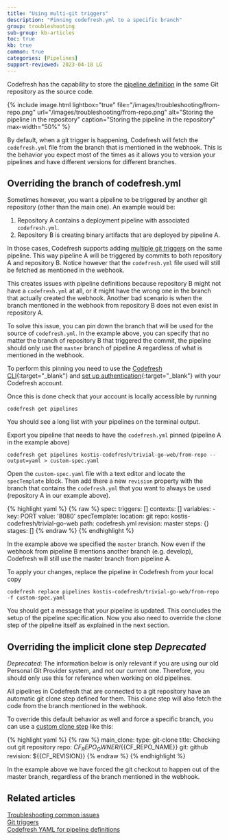 ```yaml
---
title: "Using multi-git triggers"
description: "Pinning codefresh.yml to a specific branch"
group: troubleshooting
sub-group: kb-articles
toc: true
kb: true
common: true
categories: [Pipelines]
support-reviewed: 2023-04-18 LG
---
```


Codefresh has the capability to store the [pipeline definition]({{site.baseurl}}/docs/pipelines/pipelines/#loading-codefreshyml-from-version-control) in the same Git repository as the source code.


{% include 
image.html 
lightbox="true" 
file="/images/troubleshooting/from-repo.png" 
url="/images/troubleshooting/from-repo.png"
alt="Storing the pipeline in the repository" 
caption="Storing the pipeline in the repository"
max-width="50%"
%}



By default, when a git trigger is happening, Codefresh will fetch the `codefresh.yml` file from the branch that is mentioned in the webhook. This is the behavior you expect most of the times as it allows you to version your pipelines and have different versions for different branches.

## Overriding the branch of codefresh.yml

Sometimes however, you want a pipeline to be triggered by another git repository (other than the main one). An example would be:

1. Repository A contains a deployment pipeline with associated `codefresh.yml`.
1. Repository B is creating binary artifacts that are deployed by pipeline A.

In those cases, Codefresh supports adding [multiple git triggers]({{site.baseurl}}/docs/pipelines/triggers/git-triggers/) on the same pipeline. This way pipeline A will be triggered by commits to both repository A and repository B. Notice however that the `codefresh.yml` file used will still be fetched as mentioned in the webhook.

This creates issues with pipeline definitions because repository B might not have a `codefresh.yml` at all, or it might have the wrong one in the branch that actually created the webhook. Another bad scenario is when the branch mentioned in the webhook from repository B does not even exist in repository A.

To solve this issue, you can pin down the branch that will be used for the source of `codefresh.yml`. In the example above, you can specify that no matter the branch of repository B that triggered the commit, the pipeline should only use the `master` branch of pipeline A regardless of what is mentioned in the webhook.

To perform this pinning you need to use the [Codefresh CLI](https://codefresh-io.github.io/cli/installation/){:target="\_blank"} and [set up authentication](https://codefresh-io.github.io/cli/getting-started/){:target="\_blank"} with your Codefresh account.

Once this is done check that your account is locally accessible by running

```
codefresh get pipelines
```

You should see a long list with your pipelines on the terminal output.

Export you pipeline that needs to have the `codefresh.yml` pinned (pipeline A in the example above)

```
codefresh get pipelines kostis-codefresh/trivial-go-web/from-repo --output=yaml > custom-spec.yaml
```

Open the `custom-spec.yaml` file with a text editor and locate the `specTemplate` block. Then add there a new `revision` property with the branch that contains the `codefresh.yml` that you want to always be used (repository A in our example above).


{% highlight yaml %}
{% raw %}
spec:
  triggers: []
  contexts: []
  variables:
    - key: PORT
      value: '8080'
  specTemplate:
    location: git
    repo: kostis-codefresh/trivial-go-web
    path: codefresh.yml
    revision: master
  steps: {}
  stages: []
{% endraw %}
{% endhighlight %}

In the example above we specified the `master` branch. Now even if the webhook from pipeline B mentions another branch (e.g. develop), Codefresh will still use the master branch from pipeline A.

To apply your changes, replace the pipeline in Codefresh from your local copy

```
codefresh replace pipelines kostis-codefresh/trivial-go-web/from-repo -f custom-spec.yaml
```

You should get a message that your pipeline is updated. This concludes the setup of the pipeline specification. Now you also need to override the clone step of the pipeline itself as explained in the next section.

## Overriding the implicit clone step *Deprecated*

*Deprecated*: The information below is only relevant if you are using our old Personal Git Provider system, and not our current one. Therefore, you should only use this for reference when working on old pipelines.

All pipelines in Codefresh that are connected to a git repository have an automatic git clone step defined for them. 
This clone step will also fetch the code from the branch mentioned in the webhook.

To override this default behavior as well and force a specific branch, you can use a [custom clone step]({{site.baseurl}}/docs/pipelines/steps/git-clone/) like this:


{% highlight yaml %}
{% raw %}
main_clone:
    type: git-clone
    title: Checking out git repository
    repo: ${{CF_REPO_OWNER}}/${{CF_REPO_NAME}}
    git: github
    revision: ${{CF_REVISION}}
{% endraw %}
{% endhighlight %}

In the example above we have forced the git checkout to happen out of the master branch, regardless of the branch mentioned in the webhook.

## Related articles
[Troubleshooting common issues]({{site.baseurl}}/docs/troubleshooting/common-issues)  
[Git triggers]({{site.baseurl}}/docs/pipelines/triggers/git-triggers/)  
[Codefresh YAML for pipeline definitions]({{site.baseurl}}/docs/pipelines/what-is-the-codefresh-yaml/)  




